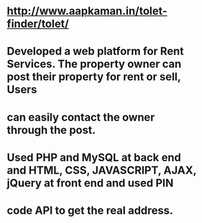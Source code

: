 # http://www.aapkaman.in/tolet-finder/tolet/
# Developed a web platform for Rent Services. The property owner can post their property for rent or sell, Users
# can easily contact the owner through the post.
# Used PHP and MySQL at back end and HTML, CSS, JAVASCRIPT, AJAX, jQuery at front end and used PIN
# code API to get the real address.
